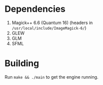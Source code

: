 # Dependencies
1. Magick++ 6.6 (Quantum 16) (headers in `/usr/local/include/ImageMagick-6/`)
2. GLEW
3. GLM
4. SFML

# Building
Run `make && ./main` to get the engine running.
